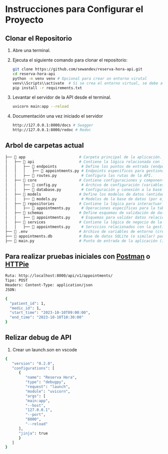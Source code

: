 # Instrucciones para Configurar el Proyecto

## Clonar el Repositorio

1. Abre una terminal.
2. Ejecuta el siguiente comando para clonar el repositorio:

   ```bash
   git clone https://github.com/sewandev/reserva-hora-api.git
   cd reserva-hora-api
   python -m venv venv # Opcional para crear un entorno virutal
   venv\\Scripts\\activate  # Si se crea el entorno virtual, se debe activar
   pip install -r requirements.txt
   ```

3. Levantar el servidor de la API desde el terminal.

    ```bash
    uvicorn main:app --reload
    ```

4. Documentación una vez iniciado el servidor

   ```bash
   http://127.0.0.1:8000/docs # Swagger
   http://127.0.0.1:8000/redoc # Redoc
   ```

## Arbol de carpetas actual

```bash
├── 📁 app                        # Carpeta principal de la aplicación.
│   ├── 📁 api                    # Contiene la lógica relacionada con la API.
│   │   ├── 📁 endpoints           # Define los puntos de entrada (endpoints) de la API.
│   │   │   ├── 📄 appointments.py # Endpoints específicos para gestionar citas (appointments).
│   │   ├── 📄 routes.py           # Configura las rutas de la API.
│   ├── 📁 core                   # Contiene configuraciones y componentes centrales de la aplicación.
│   │   ├── 📄 config.py           # Archivo de configuración (variables de entorno, settings, etc.).
│   │   ├── 📄 database.py         # Configuración y conexión a la base de datos.
│   ├── 📁 models                 # Define los modelos de datos (entidades) de la aplicación.
│   │   ├── 📄 models.py           # Modelos de la base de datos (por ejemplo, la tabla "appointments").
│   ├── 📁 repositories           # Contiene la lógica para interactuar con la base de datos (CRUD).
│   │   ├── 📄 appointments.py     # Operaciones específicas para la tabla de citas (appointments).
│   ├── 📁 schemas                # Define esquemas de validación de datos (por ejemplo, con Pydantic).
│   │   ├── 📄 appointments.py     # Esquemas para validar datos relacionados con citas.
│   ├── 📁 services               # Contiene la lógica de negocio de la aplicación.
│   │   ├── 📄 appointments.py     # Servicios relacionados con la gestión de citas.
├── 📄 .env                       # Archivo de variables de entorno (credenciales, configuraciones sensibles).
├── 📄 appointments.db            # Base de datos SQLite (o similar) para almacenar datos de citas.
├── 📄 main.py                    # Punto de entrada de la aplicación (inicia el servidor o la app).
```

## Para realizar pruebas iniciales con [Postman](https://www.postman.com/downloads/) o [HTTPie](https://httpie.io/desktop)

```bash
Ruta: http://localhost:8000/api/v1/appointments/
Tipo: POST
Headers: Content-Type: application/json
JSON:

{
  "patient_id": 1,
  "medic_id": 1,
  "start_time": "2023-10-10T09:00:00",
  "end_time": "2023-10-10T10:30:00"
}

```

## Relizar debug de API

1. Crear un launch.son en vscode

```bash
{
   "version": "0.2.0",
   "configurations": [
      {
         "name": "Reserva Hora",
         "type": "debugpy",
         "request": "launch",
         "module": "uvicorn",
         "args": [
         "main:app",
         "--host",
         "127.0.0.1",
         "--port",
         "8000",
         "--reload"
      ],
      "jinja": true
      }
   ]
}
```